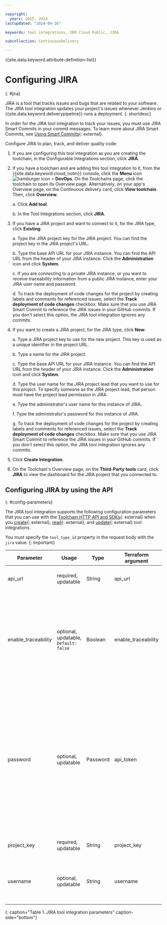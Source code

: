 ```yaml
---

copyright:
  years: 2015, 2024
lastupdated: "2024-04-16"

keywords: tool integrations, IBM Cloud Public, JIRA

subcollection: ContinuousDelivery

---
```


{{site.data.keyword.attribute-definition-list}} 

# Configuring JIRA
{: #jira}

JIRA is a tool that tracks issues and bugs that are related to your software. The JIRA tool integration updates your project's issues whenever Jenkins or {{site.data.keyword.deliverypipeline}} runs a deployment.
{: shortdesc}

In order for the JIRA tool integration to track your issues, you must use JIRA Smart Commits in your commit messages. To learn more about JIRA Smart Commits, see [Using Smart Commits](https://confluence.atlassian.com/fisheye/using-smart-commits-960155400.html){: external}.

Configure JIRA to plan, track, and deliver quality code:

1. If you are configuring this tool integration as you are creating the toolchain, in the Configurable Integrations section, click **JIRA**.
1. If you have a toolchain and are adding this tool integration to it, from the {{site.data.keyword.cloud_notm}} console, click the **Menu** icon ![hamburger icon](images/icon_hamburger.svg) > **DevOps**. On the Toolchains page, click the toolchain to open its Overview page. Alternatively, on your app's Overview page, on the Continuous delivery card, click **View toolchain**. Then, click **Overview**. 

   a. Click **Add tool**.

   b. In the Tool Integrations section, click **JIRA**.

1. If you have a JIRA project and want to connect to it, for the JIRA type, click **Existing**:

   a. Type the JIRA project key for the JIRA project. You can find the project key in the JIRA project's URL.

   b. Type the base API URL for your JIRA instance. You can find the API URL from the header of your JIRA instance. Click the **Administration** icon and click **System**.

   c. If you are connecting to a private JIRA instance, or you want to receive traceability information from a public JIRA instance, enter your JIRA user name and password.

   d. To track the deployment of code changes for the project by creating labels and comments for referenced issues, select the **Track deployment of code changes** checkbox. Make sure that you use JIRA Smart Commit to reference the JIRA issues in your GitHub commits. If you don't select this option, the JIRA tool integration ignores any commits.

1. If you want to create a JIRA project, for the JIRA type, click **New**:

   a. Type a JIRA project key to use for the new project. This key is used as a unique identifier in the project URL.

   b. Type a name for the JIRA project.

   c. Type the base API URL for your JIRA instance. You can find the API URL from the header of your JIRA instance. Click the **Administration** icon and click **System**.

   d. Type the user name for the JIRA project lead that you want to use for this project. To specify someone as the JIRA project lead, that person must have the project lead permission in JIRA.

   e. Type the administrator's user name for this instance of JIRA.

   f. Type the administrator's password for this instance of JIRA.

   g. To track the deployment of code changes for the project by creating labels and comments for referenced issues, select the **Track deployment of code changes** checkbox. Make sure that you use JIRA Smart Commit to reference the JIRA issues in your GitHub commits. If you don't select this option, the JIRA tool integration ignores any commits.

1. Click **Create Integration**.
1. On the Toolchain's Overview page, on the **Third-Party tools** card, click **JIRA** to view the dashboard for the JIRA project that you connected to.

## Configuring JIRA by using the API
{: #config-parameters}

The JIRA tool integration supports the following configuration parameters that you can use with the [Toolchain HTTP API and SDKs](https://cloud.ibm.com/apidocs/toolchain){: external} when you [create](https://cloud.ibm.com/apidocs/toolchain#create-tool){: external}, [read](https://cloud.ibm.com/apidocs/toolchain#get-tool-by-id){: external}, and [update](https://cloud.ibm.com/apidocs/toolchain#update-tool){: external} tool integrations.

You must specify the `tool_type_id` property in the request body with the `jira` value.
{: important}

| Parameter | Usage | Type | Terraform argument | Description |
| --- | --- | --- | --- | --- |
| api_url | required, updatable | String | api_url | The base API URL for your JIRA instance. |
| enable_traceability | optional, updatable, `Default: false` | Boolean | enable_traceability | Track the deployment of code changes by creating tags, labels and comments on commits, pull requests and referenced issues. |
| password | optional, updatable | Password | api_token | The api token for your JIRA account. Optional for public projects. You can use a toolchain secret reference for this parameter. For more information, see [Protecting your sensitive data in Continuous Delivery](https://cloud.ibm.com/docs/ContinuousDelivery?topic=ContinuousDelivery-cd_data_security#cd_secure_credentials). |
| project_key | required, updatable | String | project_key | The project key of your JIRA project. |
| username | optional, updatable | String | username | The user name for your JIRA account. Optional for public projects. |
{: caption="Table 1. JIRA tool integration parameters" caption-side="bottom"}
